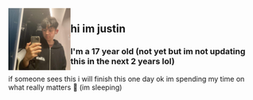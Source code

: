 <img width="125" height="125" align="left" src="https://github.com/jusaaatin/jusaaatin/blob/4d2b346c66ab0fb2b485cdb44cd48325a2fbf878/IMG_6775%20(1).jpeg?raw=true"> 

## hi im justin

### I'm a 17 year old (not yet but im not updating this in the next 2 years lol)

if someone sees this i will finish this one day ok im spending my time on what really matters 💪 (im sleeping)

